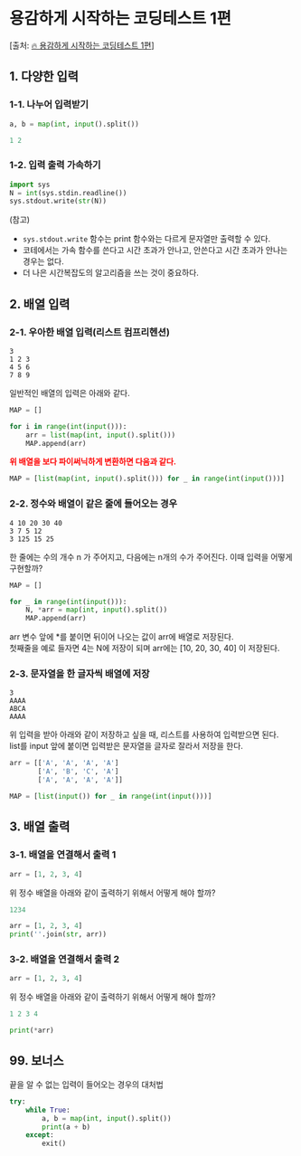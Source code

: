 # 용감하게 시작하는 코딩테스트 1편
[출처: [🔥 용감하게 시작하는 코딩테스트 1편](https://covenant.tistory.com/141)]

## 1. 다양한 입력

### 1-1. 나누어 입력받기
```Python
a, b = map(int, input().split())
```

```Python
1 2
```

### 1-2. 입력 출력 가속하기
```Python
import sys
N = int(sys.stdin.readline())
sys.stdout.write(str(N))
```
(참고)
- `sys.stdout.write` 함수는 print 함수와는 다르게 문자열만 출력할 수 있다.  
- 코테에서는 가속 함수를 쓴다고 시간 초과가 안나고, 안쓴다고 시간 초과가 안나는 경우는 없다.
- 더 나은 시간복잡도의 알고리즘을 쓰는 것이 중요하다.


## 2. 배열 입력

### 2-1. 우아한 배열 입력(리스트 컴프리헨션)
```plain text
3
1 2 3
4 5 6
7 8 9
```
일반적인 배열의 입력은 아래와 같다.
```Python
MAP = []

for i in range(int(input())):
    arr = list(map(int, input().split()))
    MAP.append(arr)
```
<span style="color:red">**위 배열을 보다 파이써닉하게 변환하면 다음과 같다.**</span>
```Python
MAP = [list(map(int, input().split())) for _ in range(int(input()))]
```

### 2-2. 정수와 배열이 같은 줄에 들어오는 경우
```plain text
4 10 20 30 40
3 7 5 12
3 125 15 25
```
한 줄에는 수의 개수 n 가 주어지고, 다음에는 n개의 수가 주어진다. 이때 입력을 어떻게 구현할까?
```Python
MAP = []

for _ in range(int(input())):
    N, *arr = map(int, input().split())
    MAP.append(arr)
```
arr 변수 앞에 *를 붙이면 뒤이어 나오는 값이 arr에 배열로 저장된다.  
첫째줄을 예로 들자면 4는 N에 저장이 되며 arr에는 [10, 20, 30, 40] 이 저장된다.

### 2-3. 문자열을 한 글자씩 배열에 저장
```plain text
3
AAAA
ABCA
AAAA
```
위 입력을 받아 아래와 같이 저장하고 싶을 때, 리스트를 사용하여 입력받으면 된다.  
list를 input 앞에 붙이면 입력받은 문자열을 글자로 잘라서 저장을 한다.
```Python
arr = [['A', 'A', 'A', 'A']
       ['A', 'B', 'C', 'A']
       ['A', 'A', 'A', 'A']]
```

```Python
MAP = [list(input()) for _ in range(int(input()))]
```

## 3. 배열 출력
### 3-1. 배열을 연결해서 출력 1
```Python
arr = [1, 2, 3, 4]
```
위 정수 배열을 아래와 같이 출력하기 위해서 어떻게 해야 할까?
```Python
1234
```
```Python
arr = [1, 2, 3, 4]
print(''.join(str, arr))
```

### 3-2. 배열을 연결해서 출력 2
```Python
arr = [1, 2, 3, 4]
```
위 정수 배열을 아래와 같이 출력하기 위해서 어떻게 해야 할까?
```Python
1 2 3 4
```
```Python
print(*arr)
```

## 99. 보너스
끝을 알 수 없는 입력이 들어오는 경우의 대처법
```Python
try:
    while True:
        a, b = map(int, input().split())
        print(a + b)
    except:
        exit()
```
